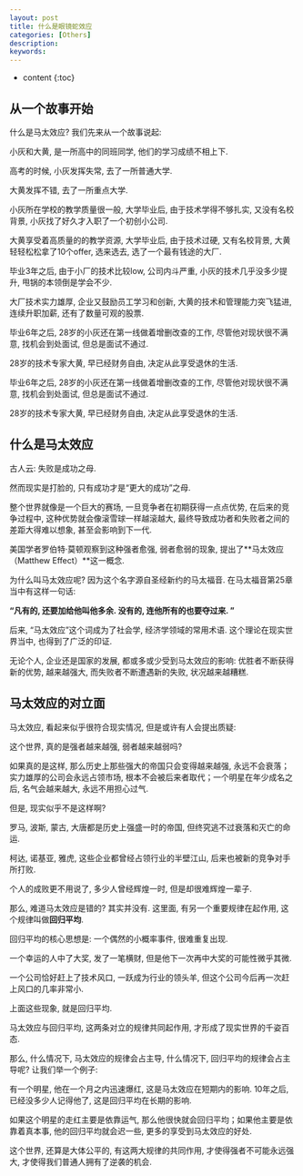```yaml
---
layout: post
title: 什么是眼镜蛇效应
categories: [Others]
description: 
keywords: 
---
```



* content
{:toc}




## 从一个故事开始

什么是马太效应? 我们先来从一个故事说起: 

小灰和大黄, 是一所高中的同班同学, 他们的学习成绩不相上下. 

高考的时候, 小灰发挥失常, 去了一所普通大学. 

大黄发挥不错, 去了一所重点大学. 

小灰所在学校的教学质量很一般, 大学毕业后, 由于技术学得不够扎实, 又没有名校背景, 小灰找了好久才入职了一个初创小公司. 

大黄享受着高质量的的教学资源, 大学毕业后, 由于技术过硬, 又有名校背景, 大黄轻轻松松拿了10个offer, 选来选去, 选了一个最有钱途的大厂. 

毕业3年之后, 由于小厂的技术比较low, 公司内斗严重, 小灰的技术几乎没多少提升, 甩锅的本领倒是学会不少. 

大厂技术实力雄厚, 企业又鼓励员工学习和创新, 大黄的技术和管理能力突飞猛进, 连续升职加薪, 还有了数量可观的股票. 

毕业6年之后, 28岁的小灰还在第一线做着增删改查的工作, 尽管他对现状很不满意, 找机会到处面试, 但总是面试不通过. 

28岁的技术专家大黄, 早已经财务自由, 决定从此享受退休的生活. 

毕业6年之后, 28岁的小灰还在第一线做着增删改查的工作, 尽管他对现状很不满意, 找机会到处面试, 但总是面试不通过. 

28岁的技术专家大黄, 早已经财务自由, 决定从此享受退休的生活. 

## 什么是马太效应

古人云: 失败是成功之母. 

然而现实是打脸的, 只有成功才是“更大的成功”之母. 

整个世界就像是一个巨大的赛场, 一旦竞争者在初期获得一点点优势, 在后来的竞争过程中, 这种优势就会像滚雪球一样越滚越大, 最终导致成功者和失败者之间的差距大得难以想象, 甚至会影响到下一代. 

美国学者罗伯特·莫顿观察到这种强者愈强, 弱者愈弱的现象, 提出了**马太效应（Matthew Effect）**这一概念. 

为什么叫马太效应呢? 因为这个名字源自圣经新约的马太福音. 在马太福音第25章当中有这样一句话: 

**“凡有的, 还要加给他叫他多余. 没有的, 连他所有的也要夺过来. ”**

后来, “马太效应”这个词成为了社会学, 经济学领域的常用术语. 这个理论在现实世界当中, 也得到了广泛的印证. 

无论个人, 企业还是国家的发展, 都或多或少受到马太效应的影响: 优胜者不断获得新的优势, 越来越强大, 而失败者不断遭遇新的失败, 状况越来越糟糕. 

## 马太效应的对立面

马太效应, 看起来似乎很符合现实情况, 但是或许有人会提出质疑: 

这个世界, 真的是强者越来越强, 弱者越来越弱吗? 

如果真的是这样, 那么历史上那些强大的帝国只会变得越来越强, 永远不会衰落；实力雄厚的公司会永远占领市场, 根本不会被后来者取代；一个明星在年少成名之后, 名气会越来越大, 永远不用担心过气. 

但是, 现实似乎不是这样啊? 

罗马, 波斯, 蒙古, 大唐都是历史上强盛一时的帝国, 但终究逃不过衰落和灭亡的命运. 

柯达, 诺基亚, 雅虎, 这些企业都曾经占领行业的半壁江山, 后来也被新的竞争对手所打败. 

个人的成败更不用说了, 多少人曾经辉煌一时, 但是却很难辉煌一辈子. 

那么, 难道马太效应是错的? 其实并没有. 这里面, 有另一个重要规律在起作用, 这个规律叫做**回归平均**. 

回归平均的核心思想是: 一个偶然的小概率事件, 很难重复出现. 

一个幸运的人中了大奖, 发了一笔横财, 但是他下一次再中大奖的可能性微乎其微. 

一个公司恰好赶上了技术风口, 一跃成为行业的领头羊, 但这个公司今后再一次赶上风口的几率非常小. 

上面这些现象, 就是回归平均. 

马太效应与回归平均, 这两条对立的规律共同起作用, 才形成了现实世界的千姿百态. 

那么, 什么情况下, 马太效应的规律会占主导, 什么情况下, 回归平均的规律会占主导呢? 让我们举一个例子: 

有一个明星, 他在一个月之内迅速爆红, 这是马太效应在短期内的影响. 10年之后, 已经没多少人记得他了, 这是回归平均在长期的影响. 

如果这个明星的走红主要是依靠运气, 那么他很快就会回归平均；如果他主要是依靠着真本事, 他的回归平均就会迟一些, 更多的享受到马太效应的好处. 

这个世界, 还算是大体公平的, 有这两大规律的共同作用, 才使得强者不可能永远强大, 才使得我们普通人拥有了逆袭的机会. 